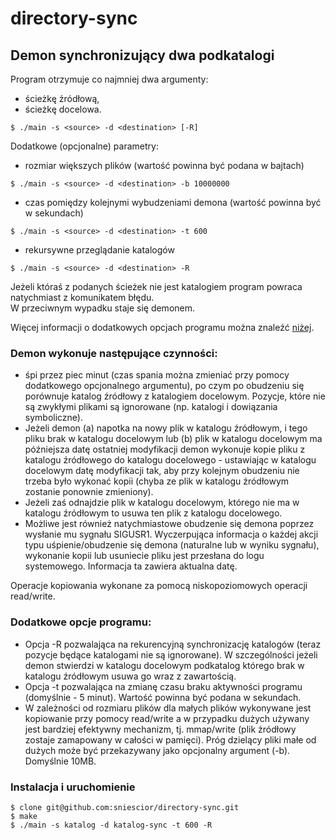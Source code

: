 # directory-sync
## Demon synchronizujący dwa podkatalogi
Program otrzymuje co najmniej dwa argumenty:
- ścieżkę źródłową,
- ścieżkę docelowa. 
```
$ ./main -s <source> -d <destination> [-R]
```  
Dodatkowe (opcjonalne) parametry:
- rozmiar większych plików (wartość powinna być podana w bajtach)
```
$ ./main -s <source> -d <destination> -b 10000000
```
- czas pomiędzy kolejnymi wybudzeniami demona (wartość powinna być w sekundach)
```
$ ./main -s <source> -d <destination> -t 600
```
- rekursywne przeglądanie katalogów
```
$ ./main -s <source> -d <destination> -R
```
Jeżeli któraś z podanych ścieżek nie jest katalogiem program powraca natychmiast z komunikatem błędu.  
W przeciwnym wypadku staje się demonem.

Więcej informacji o dodatkowych opcjach programu można znaleźć [niżej](#dodatkowe-opcje-programu).

### Demon wykonuje następujące czynności:
- śpi przez piec minut (czas spania można zmieniać przy pomocy dodatkowego opcjonalnego argumentu), po czym po obudzeniu się porównuje katalog źródłowy z katalogiem docelowym. Pozycje, które nie są zwykłymi plikami są ignorowane (np. katalogi i dowiązania symboliczne).
- Jeżeli demon (a) napotka na nowy plik w katalogu źródłowym, i tego pliku brak w katalogu docelowym lub (b) plik w katalogu docelowym ma późniejsza datę ostatniej modyfikacji demon wykonuje kopie pliku z katalogu źródłowego do katalogu docelowego - ustawiając w katalogu docelowym datę modyfikacji tak, aby przy kolejnym obudzeniu nie trzeba było wykonać kopii (chyba ze plik w katalogu źródłowym zostanie ponownie zmieniony).
- Jeżeli zaś odnajdzie plik w katalogu docelowym, którego nie ma w katalogu źródłowym to usuwa ten plik z katalogu docelowego.
- Możliwe jest również natychmiastowe obudzenie się demona poprzez wysłanie mu sygnału SIGUSR1.
Wyczerpująca informacja o każdej akcji typu uśpienie/obudzenie się demona (naturalne lub w wyniku sygnału), wykonanie kopii lub usuniecie pliku jest przesłana do logu systemowego. Informacja ta zawiera aktualna datę.  

Operacje kopiowania wykonane za pomocą niskopoziomowych operacji read/write.

### Dodatkowe opcje programu:
- Opcja -R pozwalająca na rekurencyjną synchronizację katalogów (teraz pozycje będące katalogami nie są ignorowane). W szczególności jeżeli demon stwierdzi w katalogu docelowym podkatalog którego brak w katalogu źródłowym usuwa go wraz z zawartością.
- Opcja -t pozwalająca na zmianę czasu braku aktywności programu (domyślnie - 5 minut). Wartość powinna być podana w sekundach.
- W zależności od rozmiaru plików dla małych plików wykonywane jest kopiowanie przy pomocy read/write a w przypadku dużych używany jest bardziej efektywny mechanizm, tj. mmap/write (plik źródłowy zostaje zamapowany w całości w pamięci). Próg dzielący pliki małe od dużych może być przekazywany jako opcjonalny argument (-b). Domyślnie 10MB.

### Instalacja i uruchomienie

```
$ clone git@github.com:sniescior/directory-sync.git
$ make 
$ ./main -s katalog -d katalog-sync -t 600 -R
```
